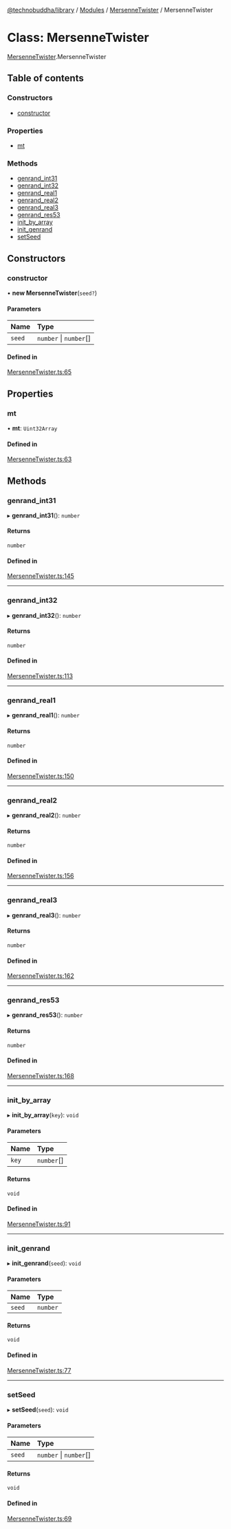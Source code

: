 [@technobuddha/library](../../README.md) / [Modules](../Modules.md) / [MersenneTwister](../modules/MersenneTwister.md) / MersenneTwister

# Class: MersenneTwister

[MersenneTwister](../modules/MersenneTwister.md).MersenneTwister

## Table of contents

### Constructors

- [constructor](MersenneTwister.MersenneTwister-1.md#constructor)

### Properties

- [mt](MersenneTwister.MersenneTwister-1.md#mt)

### Methods

- [genrand\_int31](MersenneTwister.MersenneTwister-1.md#genrand_int31)
- [genrand\_int32](MersenneTwister.MersenneTwister-1.md#genrand_int32)
- [genrand\_real1](MersenneTwister.MersenneTwister-1.md#genrand_real1)
- [genrand\_real2](MersenneTwister.MersenneTwister-1.md#genrand_real2)
- [genrand\_real3](MersenneTwister.MersenneTwister-1.md#genrand_real3)
- [genrand\_res53](MersenneTwister.MersenneTwister-1.md#genrand_res53)
- [init\_by\_array](MersenneTwister.MersenneTwister-1.md#init_by_array)
- [init\_genrand](MersenneTwister.MersenneTwister-1.md#init_genrand)
- [setSeed](MersenneTwister.MersenneTwister-1.md#setseed)

## Constructors

### constructor

• **new MersenneTwister**(`seed?`)

#### Parameters

| Name | Type |
| :------ | :------ |
| `seed` | `number` \| `number`[] |

#### Defined in

[MersenneTwister.ts:65](../../src/MersenneTwister.ts#L65)

## Properties

### mt

• **mt**: `Uint32Array`

#### Defined in

[MersenneTwister.ts:63](../../src/MersenneTwister.ts#L63)

## Methods

### genrand\_int31

▸ **genrand_int31**(): `number`

#### Returns

`number`

#### Defined in

[MersenneTwister.ts:145](../../src/MersenneTwister.ts#L145)

___

### genrand\_int32

▸ **genrand_int32**(): `number`

#### Returns

`number`

#### Defined in

[MersenneTwister.ts:113](../../src/MersenneTwister.ts#L113)

___

### genrand\_real1

▸ **genrand_real1**(): `number`

#### Returns

`number`

#### Defined in

[MersenneTwister.ts:150](../../src/MersenneTwister.ts#L150)

___

### genrand\_real2

▸ **genrand_real2**(): `number`

#### Returns

`number`

#### Defined in

[MersenneTwister.ts:156](../../src/MersenneTwister.ts#L156)

___

### genrand\_real3

▸ **genrand_real3**(): `number`

#### Returns

`number`

#### Defined in

[MersenneTwister.ts:162](../../src/MersenneTwister.ts#L162)

___

### genrand\_res53

▸ **genrand_res53**(): `number`

#### Returns

`number`

#### Defined in

[MersenneTwister.ts:168](../../src/MersenneTwister.ts#L168)

___

### init\_by\_array

▸ **init_by_array**(`key`): `void`

#### Parameters

| Name | Type |
| :------ | :------ |
| `key` | `number`[] |

#### Returns

`void`

#### Defined in

[MersenneTwister.ts:91](../../src/MersenneTwister.ts#L91)

___

### init\_genrand

▸ **init_genrand**(`seed`): `void`

#### Parameters

| Name | Type |
| :------ | :------ |
| `seed` | `number` |

#### Returns

`void`

#### Defined in

[MersenneTwister.ts:77](../../src/MersenneTwister.ts#L77)

___

### setSeed

▸ **setSeed**(`seed`): `void`

#### Parameters

| Name | Type |
| :------ | :------ |
| `seed` | `number` \| `number`[] |

#### Returns

`void`

#### Defined in

[MersenneTwister.ts:69](../../src/MersenneTwister.ts#L69)
